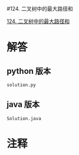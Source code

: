 #124. 二叉树中的最大路径和

[124. 二叉树中的最大路径和](https://leetcode.cn/problems/binary-tree-maximum-path-sum?envType=featured-list&envId=2cktkvj?envType=featured-list&envId=2cktkvj)
                 
# 解答
                 
## python 版本

````include python
solution.py
````


## java 版本



````include java
Solution.java
````
                 

# 注释